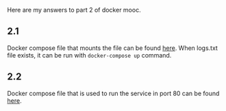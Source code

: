 Here are my answers to part 2 of docker mooc.

## 2.1
Docker compose file that mounts the file can be found [here](projects/2_1/docker-compose.yml). When logs.txt file exists, it can be run with ```docker-compose up``` command.

## 2.2
Docker compose file that is used to run the service in port 80 can be found [here](projects/2_2/docker-compose.yml).

